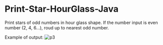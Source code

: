 # Print-Star-HourGlass-Java
Print stars of odd numbers in hour glass shape.
If the number input is even number (2, 4, 6...), roud up to nearest odd number.

Example of output:
![p3](https://user-images.githubusercontent.com/44870863/67741276-89a48180-fa53-11e9-8518-cf6f618398c1.JPG)
